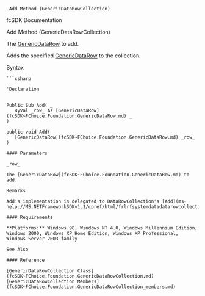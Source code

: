 ﻿     Add Method (GenericDataRowCollection)                                                   

fcSDK Documentation

Add Method (GenericDataRowCollection)

The [GenericDataRow](fcSDK~FChoice.Foundation.GenericDataRow.md) to add.

Adds the specified [GenericDataRow](fcSDK~FChoice.Foundation.GenericDataRow.md) to the collection.

Syntax

```vbnet
```csharp

'Declaration
 

Public Sub Add( _
   ByVal _row_ As [GenericDataRow](fcSDK~FChoice.Foundation.GenericDataRow.md) _
) 

public void Add( 
   [GenericDataRow](fcSDK~FChoice.Foundation.GenericDataRow.md) _row_
)

#### Parameters

_row_

The [GenericDataRow](fcSDK~FChoice.Foundation.GenericDataRow.md) to add.

Remarks

Add's implementation is delegated to DataRowCollection's [Add](ms-help://MS.NETFrameworkSDKv1.1/cpref/html/frlrfsystemdatadatarowcollectionclassaddtopic1.htm)

#### Requirements

**Platforms:** Windows 98, Windows NT 4.0, Windows Millennium Edition, Windows 2000, Windows XP Home Edition, Windows XP Professional, Windows Server 2003 family

See Also

#### Reference

[GenericDataRowCollection Class](fcSDK~FChoice.Foundation.GenericDataRowCollection.md)  
[GenericDataRowCollection Members](fcSDK~FChoice.Foundation.GenericDataRowCollection_members.md)